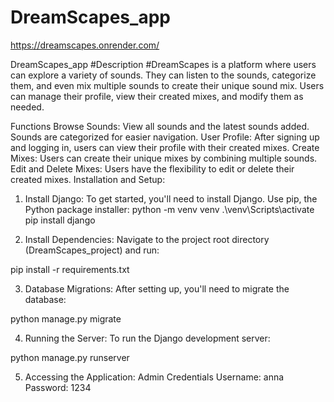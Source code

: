 ﻿# DreamScapes_app
https://dreamscapes.onrender.com/

DreamScapes_app
#Description
#DreamScapes is a platform where users can explore a variety of sounds. They can listen to the sounds, categorize them, and even mix multiple sounds to create their unique sound mix. Users can manage their profile, view their created mixes, and modify them as needed.

Functions
Browse Sounds: View all sounds and the latest sounds added. Sounds are categorized for easier navigation.
User Profile: After signing up and logging in, users can view their profile with their created mixes.
Create Mixes: Users can create their unique mixes by combining multiple sounds.
Edit and Delete Mixes: Users have the flexibility to edit or delete their created mixes.
Installation and Setup:

1. Install Django:
To get started, you'll need to install Django. Use pip, the Python package installer:
python -m venv venv
.\venv\Scripts\activate
pip install django

2. Install Dependencies:
Navigate to the project root directory (DreamScapes_project) and run:

pip install -r requirements.txt

3. Database Migrations:
After setting up, you'll need to migrate the database:

python manage.py migrate

4. Running the Server:
To run the Django development server:

python manage.py runserver

5. Accessing the Application:
Admin Credentials
Username: anna
Password: 1234
